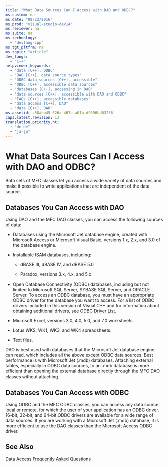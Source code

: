 ```yaml
---
title: "What Data Sources Can I Access with DAO and ODBC?"
ms.custom: na
ms.date: "09/22/2016"
ms.prod: "visual-studio-dev14"
ms.reviewer: na
ms.suite: na
ms.technology: 
  - "devlang-cpp"
ms.tgt_pltfrm: na
ms.topic: "article"
dev_langs: 
  - "C++"
helpviewer_keywords: 
  - "data [C++], ODBC"
  - "DAO [C++], data source types"
  - "ODBC data sources [C++], accessible"
  - "ODBC [C++], accessible data sources"
  - "databases [C++], accessing in DAO"
  - "data sources [C++], accessible with DAO and ODBC"
  - "FAQs [C++], accessible databases"
  - "data access [C++], DAO"
  - "data [C++], DAO"
ms.assetid: c88abb45-526a-467a-a01b-d9396bd63236
caps.latest.revision: 13
translation.priority.ht: 
  - "de-de"
  - "ja-jp"
---
```

# What Data Sources Can I Access with DAO and ODBC?
Both sets of MFC classes let you access a wide variety of data sources and make it possible to write applications that are independent of the data source.  
  
##  <a name="_core_databases_you_can_access_with_dao"></a> Databases You Can Access with DAO  
 Using DAO and the MFC DAO classes, you can access the following sources of data:  
  
-   Databases using the Microsoft Jet database engine, created with Microsoft Access or Microsoft Visual Basic, versions 1.x, 2.x, and 3.0 of the database engine.  
  
-   Installable ISAM databases, including:  
  
    -   dBASE III, dBASE IV, and dBASE 5.0  
  
    -   Paradox, versions 3.x, 4.x, and 5.x  
  
-   Open Database Connectivity (ODBC) databases, including but not limited to Microsoft SQL Server, SYBASE SQL Server, and ORACLE Server. To access an ODBC database, you must have an appropriate ODBC driver for the database you want to access. For a list of ODBC drivers included in this version of Visual C++ and for information about obtaining additional drivers, see [ODBC Driver List](../vs140/odbc-driver-list.md).  
  
-   Microsoft Excel, versions 3.0, 4.0, 5.0, and 7.0 worksheets.  
  
-   Lotus WKS, WK1, WK3, and WK4 spreadsheets.  
  
-   Text files.  
  
 DAO is best used with databases that the Microsoft Jet database engine can read, which includes all the above except ODBC data sources. Best performance is with Microsoft Jet (.mdb) databases. Attaching external tables, especially in ODBC data sources, to an .mdb database is more efficient than opening the external database directly through the MFC DAO classes without attaching.  
  
##  <a name="_core_databases_you_can_access_with_odbc"></a> Databases You Can Access with ODBC  
 Using ODBC and the MFC ODBC classes, you can access any data source, local or remote, for which the user of your application has an ODBC driver. 16-bit, 32-bit, and 64-bit ODBC drivers are available for a wide range of data sources. If you are working with a Microsoft Jet (.mdb) database, it is more efficient to use the DAO classes than the Microsoft Access ODBC driver.  
  
## See Also  
 [Data Access Frequently Asked Questions](../vs140/data-access-frequently-asked-questions---mfc-data-access-.md)